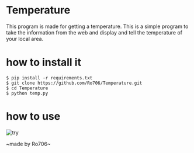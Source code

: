# Temperature
This program is made for getting a temperature. This is a simple program to take the information from the web and display and tell the temperature of your local area.

# how  to install it 
```shell 
$ pip install -r requirements.txt
$ git clone https://github.com/Ro706/Temperature.git
$ cd Temperature
$ python temp.py
```
# how to use 


![try](https://github.com/Ro706/Temperature/assets/60247178/19629685-f5d8-45fb-b29b-dda389b2dd07)

~made by Ro706~

